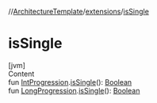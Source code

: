 //[ArchitectureTemplate](../index.md)/[extensions](index.md)/[isSingle](is-single.md)



# isSingle  
[jvm]  
Content  
fun [IntProgression](https://kotlinlang.org/api/latest/jvm/stdlib/kotlin.ranges/-int-progression/index.html).[isSingle](is-single.md)(): [Boolean](https://kotlinlang.org/api/latest/jvm/stdlib/kotlin/-boolean/index.html)  
fun [LongProgression](https://kotlinlang.org/api/latest/jvm/stdlib/kotlin.ranges/-long-progression/index.html).[isSingle](is-single.md)(): [Boolean](https://kotlinlang.org/api/latest/jvm/stdlib/kotlin/-boolean/index.html)  



